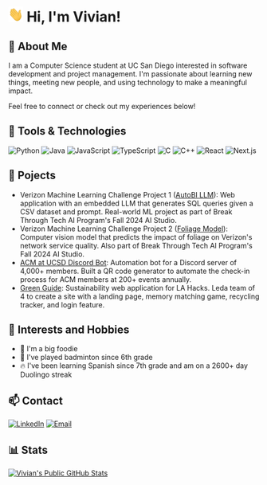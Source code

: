 <!-- Submission: https://lms.ecornell.com/courses/1788087/assignments/12965218 -->


<h1><img src="./wave.gif" width="30px" height="30px" /> Hi, I'm Vivian!</h1>

<!-- [![LinkedIn](https://img.shields.io/badge/-LinkedIn-000?&logo=LinkedIn)](https://www.linkedin.com/in/vivianliu532)
[![Email](https://img.shields.io/badge/-Email-000?&logo=gmail)](mailto:v6liu@ucsd.edu) -->

<!-- </div> -->


## 🌱 About Me

I am a Computer Science student at UC San Diego interested in software development and project management. I'm passionate about learning new things, meeting new people, and using technology to make a meaningful impact.

Feel free to connect or check out my experiences below!


## 🔧 Tools & Technologies

<!-- ### Languages -->

![Python](https://img.shields.io/badge/-Python-000?&logo=Python)
![Java](https://img.shields.io/badge/-Java-000?&logo=Java)
![JavaScript](https://img.shields.io/badge/-JavaScript-000?&logo=JavaScript)
![TypeScript](https://img.shields.io/badge/-TypeScript-000?&logo=TypeScript)
![C](https://img.shields.io/badge/-C-000?&logo=C)
![C++](https://img.shields.io/badge/-C++-000?&logo=c%2b%2b&logoColor=00599C)
![React](https://img.shields.io/badge/-React-000?&logo=React)
![Next.js](https://img.shields.io/badge/-Next.js-000?&logo=nextdotjs)


## 📓 Pojects

- Verizon Machine Learning Challenge Project 1 ([AutoBI LLM](https://github.com/am2558/verizon-sql-autobi)): Web application with an embedded LLM that generates SQL queries given a CSV dataset and prompt. Real-world ML project as part of Break Through Tech AI Program's Fall 2024 AI Studio.
- Verizon Machine Learning Challenge Project 2 ([Foliage Model](https://github.com/Verizon-4/Foliage)): Computer vision model that predicts the impact of foliage on Verizon's network service quality. Also part of Break Through Tech AI Program's Fall 2024 AI Studio.
- [ACM at UCSD Discord Bot](https://github.com/acmucsd/discord-bot): Automation bot for a Discord server of 4,000+ members. Built a QR code generator to automate the check-in process for ACM members at 200+ events annually.
- [Green Guide](https://github.com/Stuart6557/LA-Hacks-2023): Sustainability web application for LA Hacks. Leda team of 4 to create a site with a landing page, memory matching game, recycling tracker, and login feature.


## 🎨 Interests and Hobbies

- 🥖 I'm a big foodie  
- 🏸 I've played badminton since 6th grade  
- 🔥 I've been learning Spanish since 7th grade and am on a 2600+ day Duolingo streak


## 📫 Contact

[![LinkedIn](https://img.shields.io/badge/-LinkedIn-000?&logo=LinkedIn)](https://www.linkedin.com/in/vivianliu532)
[![Email](https://img.shields.io/badge/-Email-000?&logo=gmail)](mailto:v6liu@ucsd.edu)


## 📊 Stats

<!-- https://github.com/anuraghazra/github-readme-stats
https://github.com/DenverCoder1/github-readme-streak-stats -->

[![Vivian's Public GitHub Stats](https://github-readme-stats.vercel.app/api?username=Stuart6557&show_icons=true&include_all_commits=true&show=prs_merged&custom_title=Vivian's%20Public%20GitHub%20Stats&theme=nightowl)](https://github.com/anuraghazra/github-readme-stats)


<!--
## Optional Sections

Achievements or Certifications

Open Source

Blogs
-->
